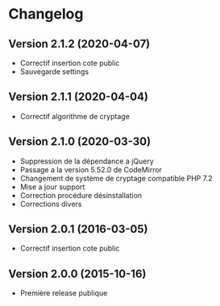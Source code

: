 Changelog
=========

Version 2.1.2 (2020-04-07)
--------------------------

* Correctif insertion cote public
* Sauvegarde settings

Version 2.1.1 (2020-04-04)
--------------------------

* Correctif algorithme de cryptage

Version 2.1.0 (2020-03-30)
--------------------------

* Suppression de la dépendance a jQuery
* Passage a la version 5.52.0 de CodeMirror
* Changement de système de cryptage compatible PHP 7.2
* Mise a jour support
* Correction procédure désinstallation
* Corrections divers

Version 2.0.1 (2016-03-05)
--------------------------

* Correctif insertion cote public

Version 2.0.0 (2015-10-16)
--------------------------

* Première release publique
